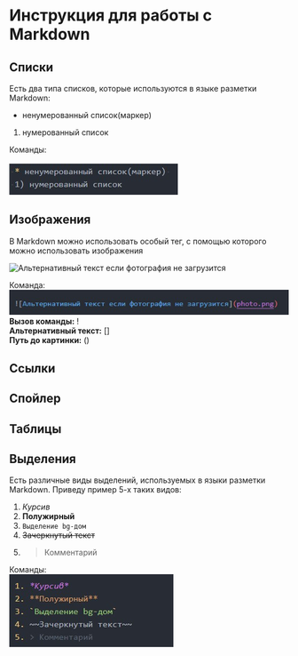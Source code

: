 # Инструкция для работы с Markdown

## Списки
 Есть два типа списков, которые используются в языке разметки Markdown:

 * ненумерованный список(маркер) 
 1) нумерованный список

 Команды: <br><br>
 ![тег лист](tegList.jpg)
## Изображения
В Markdown можно использовать особый тег, с помощью которого можно использовать изображения

![Альтернативный текст если фотография не загрузится](photo.png)

Команда: <br>
![тег фото](tegPhoto.jpg) <br>
**Вызов команды:** !<br>
**Альтернативный текст:** []<br>
**Путь до картинки:** ()
## Ссылки

## Спойлер

## Таблицы

## Выделения 

Есть различные виды выделений, используемых в языки разметки Markdown. Приведу пример 5-х таких видов: 

1. *Курсив*
2. **Полужирный**
3. `Выделение bg-дом`
4. ~~Зачеркнутый текст~~
5. > Комментарий

Команды: <br>
![тег выделения](tegHighlighting.jpg)